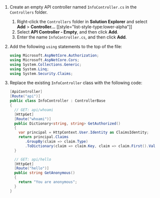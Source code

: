 1. Create an empty API controller named `InfoController.cs` in the `Controllers` folder.

   1. Right-click the `Controllers` folder in **Solution Explorer** and select **Add** > **Controller...**
   [[style="list-style-type:lower-alpha"]]
   1. Select **API Controller - Empty**, and then click **Add**.
   1. Enter the name `InfoController.cs`, and then click **Add**.

1. Add the following `using` statements to the top of the file:

   ```csharp
   using Microsoft.AspNetCore.Authorization;
   using Microsoft.AspNetCore.Cors;
   using System.Collections.Generic;
   using System.Linq;
   using System.Security.Claims;
   ```

1. Replace the existing `InfoController` class with the following code:

   ```csharp
   [ApiController]
   [Route("api")]
   public class InfoController : ControllerBase
   {
     // GET: api/whoami
     [HttpGet]
     [Route("whoami")]
     public Dictionary<string, string> GetAuthorized()
     {
       var principal = HttpContext.User.Identity as ClaimsIdentity;
       return principal.Claims
          .GroupBy(claim => claim.Type)
          .ToDictionary(claim => claim.Key, claim => claim.First().Value);
     }

     // GET: api/hello
     [HttpGet]
     [Route("hello")]
     public string GetAnonymous()
     {
       return "You are anonymous";
     }
   }
   ```
